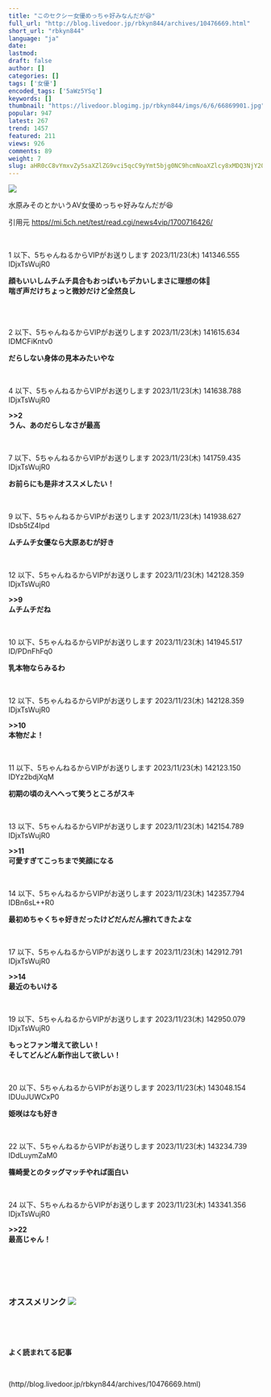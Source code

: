 ```yaml
---
title: "このセクシー女優めっちゃ好みなんだが😆"
full_url: "http://blog.livedoor.jp/rbkyn844/archives/10476669.html"
short_url: "rbkyn844"
language: "ja"
date: 
lastmod: 
draft: false
author: []
categories: []
tags: ['女優']
encoded_tags: ['5aWz5YSq']
keywords: []
thumbnail: "https://livedoor.blogimg.jp/rbkyn844/imgs/6/6/66869901.jpg"
popular: 947
latest: 267
trend: 1457
featured: 211
views: 926
comments: 89
weight: 7
slug: aHR0cC8vYmxvZy5saXZlZG9vci5qcC9yYmt5bjg0NC9hcmNoaXZlcy8xMDQ3NjY2OS5odG1s
---
```


![](https://livedoor.blogimg.jp/rbkyn844/imgs/6/6/66869901.jpg)

<div><p>水原みそのとかいうAV女優めっちゃ好みなんだが😆</p><p>引用元 <a href='https//mi.5ch.net/test/read.cgi/news4vip/1700716426/' target='_blank' title=''>https//mi.5ch.net/test/read.cgi/news4vip/1700716426/ </a> </p><br><p class='res1'>1 以下、5ちゃんねるからVIPがお送りします 2023/11/23(木) 141346.555 IDjxTsWujR0 </p> <p class='res2'><b> 顔もいいしムチムチ具合もおっぱいもデカいしまさに理想の体🤗 <br> 喘ぎ声だけちょっと微妙だけど全然良し </b></p> <br> <br> <p class='res1'>2 以下、5ちゃんねるからVIPがお送りします 2023/11/23(木) 141615.634 IDMCFiKntv0 </p> <p class='res2'><b> だらしない身体の見本みたいやな </b></p><br> <p class='res1'>4 以下、5ちゃんねるからVIPがお送りします 2023/11/23(木) 141638.788 IDjxTsWujR0 </p> <p class='res2'><b> >>2 <br> うん、あのだらしなさが最高 </b></p><br> <p class='res1'>7 以下、5ちゃんねるからVIPがお送りします 2023/11/23(木) 141759.435 IDjxTsWujR0 </p> <p class='res2'><b> お前らにも是非オススメしたい！ </b></p><br> <p class='res1'>9 以下、5ちゃんねるからVIPがお送りします 2023/11/23(木) 141938.627 IDsb5tZ4Ipd </p> <p class='res2'><b> ムチムチ女優なら大原あむが好き </b></p><br> <p class='res1'>12 以下、5ちゃんねるからVIPがお送りします 2023/11/23(木) 142128.359 IDjxTsWujR0 </p> <p class='res2'><b>>>9 <br> ムチムチだね</b></p><br> <p class='no-pc'></p> <p class='res1'>10 以下、5ちゃんねるからVIPがお送りします 2023/11/23(木) 141945.517 ID/PDnFhFq0 </p> <p class='res2'><b> 乳本物ならみるわ </b></p><br> <p class='res1'>12 以下、5ちゃんねるからVIPがお送りします 2023/11/23(木) 142128.359 IDjxTsWujR0 </p> <p class='res2'><b>>>10 <br> 本物だよ！</b></p><br> <p class='res1'>11 以下、5ちゃんねるからVIPがお送りします 2023/11/23(木) 142123.150 IDYz2bdjXqM </p> <p class='res2'><b> 初期の頃のえへへって笑うところがスキ </b></p><br> <p class='res1'>13 以下、5ちゃんねるからVIPがお送りします 2023/11/23(木) 142154.789 IDjxTsWujR0 </p> <p class='res2'><b> >>11 <br> 可愛すぎてこっちまで笑顔になる </b></p><br> <p class='res1'>14 以下、5ちゃんねるからVIPがお送りします 2023/11/23(木) 142357.794 IDBn6sL++R0 </p> <p class='res2'><b> 最初めちゃくちゃ好きだったけどだんだん擦れてきたよな </b></p><br> <p class='res1'>17 以下、5ちゃんねるからVIPがお送りします 2023/11/23(木) 142912.791 IDjxTsWujR0 </p> <p class='res2'><b>>>14 <br> 最近のもいける</b></p><br> <p class='res1'>19 以下、5ちゃんねるからVIPがお送りします 2023/11/23(木) 142950.079 IDjxTsWujR0 </p> <p class='res2'><b> もっとファン増えて欲しい！ <br> そしてどんどん新作出して欲しい！ </b></p><br> <p class='res1'>20 以下、5ちゃんねるからVIPがお送りします 2023/11/23(木) 143048.154 IDUuJUWCxP0 </p> <p class='res2'><b> 姫咲はなも好き </b></p><br> <p class='res1'>22 以下、5ちゃんねるからVIPがお送りします 2023/11/23(木) 143234.739 IDdLuymZaM0 </p> <p class='res2'><b> 篠崎愛とのタッグマッチやれば面白い </b></p><br> <p class='res1'>24 以下、5ちゃんねるからVIPがお送りします 2023/11/23(木) 143341.356 IDjxTsWujR0 </p> <p class='res2'><b> >>22 <br> 最高じゃん！ </b></p><br> <p id='5077e33f033c4e934bb013c7c4eb8bbd'> </p><br> <br> <p class='no-pc'></p> <h3 class='linkh'>オススメリンク <img src='http//blog.livedoor.jp/rbkyn844/ftp/fusagikom-fikergh.png'></h3> <p class='link2'> </p><br> <p class='no-pc'></p> <p class='no-pc'><br><p><b>よく読まれてる記事</b></p><br></p> </div>

(http//blog.livedoor.jp/rbkyn844/archives/10476669.html)
